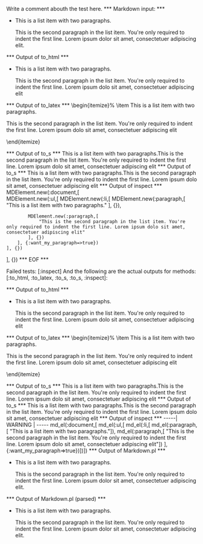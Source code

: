Write a comment abouth the test here.
*** Markdown input: ***
*   This is a list item with two paragraphs.

    This is the second paragraph in the list item. You're
only required to indent the first line. Lorem ipsum dolor
sit amet, consectetuer adipiscing elit.

*** Output of to_html ***
<ul
      ><li
        ><p>This is a list item with two paragraphs.</p
        ><p>This is the second paragraph in the list item. You&apos;re only required to indent the first line. Lorem ipsum dolo sit amet, consectetuer adipiscing elit</p
      ></li
    ></ul
  >
*** Output of to_latex ***
\begin{itemize}%
\item This is a list item with two paragraphs.

This is the second paragraph in the list item. You're only required to indent the first line. Lorem ipsum dolo sit amet, consectetuer adipiscing elit



\end{itemize}

*** Output of to_s ***
This is a list item with two paragraphs.This is the second paragraph in the list item. You're only required to indent the first line. Lorem ipsum dolo sit amet, consectetuer adipiscing elit
*** Output of to_s ***
This is a list item with two paragraphs.This is the second paragraph in the list item. You're only required to indent the first line. Lorem ipsum dolo sit amet, consectetuer adipiscing elit
*** Output of inspect ***
MDElement.new(:document,[	
	MDElement.new(:ul,[	
		MDElement.new(:li,[	
			MDElement.new(:paragraph,[	
				"This is a list item with two paragraphs."
			], {}),
			
			MDElement.new(:paragraph,[	
				"This is the second paragraph in the list item. You're only required to indent the first line. Lorem ipsum dolo sit amet, consectetuer adipiscing elit"
			], {})
		], {:want_my_paragraph=>true})
	], {})
], {})
*** EOF ***




Failed tests:   [:inspect] 
And the following are the actual outputs for methods:
   [:to_html, :to_latex, :to_s, :to_s, :inspect]:


*** Output of to_html ***
<ul
      ><li
        ><p>This is a list item with two paragraphs.</p
        ><p>This is the second paragraph in the list item. You&apos;re only required to indent the first line. Lorem ipsum dolo sit amet, consectetuer adipiscing elit</p
      ></li
    ></ul
  >
*** Output of to_latex ***
\begin{itemize}%
\item This is a list item with two paragraphs.

This is the second paragraph in the list item. You're only required to indent the first line. Lorem ipsum dolo sit amet, consectetuer adipiscing elit



\end{itemize}

*** Output of to_s ***
This is a list item with two paragraphs.This is the second paragraph in the list item. You're only required to indent the first line. Lorem ipsum dolo sit amet, consectetuer adipiscing elit
*** Output of to_s ***
This is a list item with two paragraphs.This is the second paragraph in the list item. You're only required to indent the first line. Lorem ipsum dolo sit amet, consectetuer adipiscing elit
*** Output of inspect ***
-----| WARNING | -----
md_el(:document,[	md_el(:ul,[	md_el(:li,[
			md_el(:paragraph,[	"This is a list item with two paragraphs."]),
			md_el(:paragraph,[	"This is the second paragraph in the list item. You're only required to indent the first line. Lorem ipsum dolo sit amet, consectetuer adipiscing elit"])
		], {:want_my_paragraph=>true})])])
*** Output of Markdown.pl ***
<ul>
<li><p>This is a list item with two paragraphs.</p>

<p>This is the second paragraph in the list item. You're
only required to indent the first line. Lorem ipsum dolor
sit amet, consectetuer adipiscing elit.</p></li>
</ul>

*** Output of Markdown.pl (parsed) ***
<ul>
<li
        ><p>This is a list item with two paragraphs.</p
        >
<p>This is the second paragraph in the list item. You're
only required to indent the first line. Lorem ipsum dolor
sit amet, consectetuer adipiscing elit.</p
      ></li
      >
</ul
  >